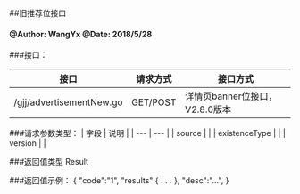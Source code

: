 ##旧推荐位接口
    
#### @Author: WangYx @Date: 2018/5/28 

###接口： 

| 接口 | 请求方式 | 接口方式 |
| ---  | --- | --- |
| /gjj/advertisementNew.go | GET/POST | 详情页banner位接口，V2.8.0版本 |

###请求参数类型：
| 字段 | 说明 |
| ---  | --- |
| source |  |
| existenceType |  |
| version |  |

###返回值类型
    Result
    
###返回值示例：
    {
        "code":"1",
        "results":{
            .
            .
            .
        },
        "desc":"...",
    }